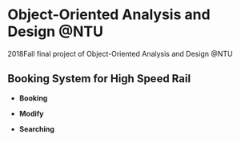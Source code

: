 # Object-Oriented Analysis and Design @NTU
2018Fall final project of Object-Oriented Analysis and Design @NTU 


## Booking System for High Speed Rail

* **Booking**

  <!-- ![booking](img/booking.png) -->

* **Modify**

  <!-- ![modify](img/modify.png) -->

* **Searching**

  <!-- ![searching](img/searching.png) -->
